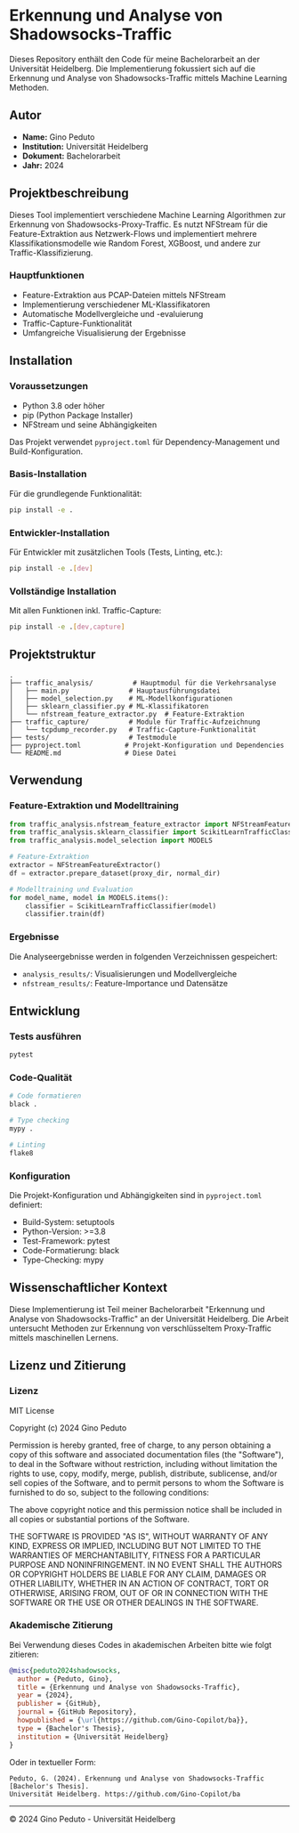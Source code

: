 # Erkennung und Analyse von Shadowsocks-Traffic

Dieses Repository enthält den Code für meine Bachelorarbeit an der Universität Heidelberg. Die Implementierung fokussiert sich auf die Erkennung und Analyse von Shadowsocks-Traffic mittels Machine Learning Methoden.

## Autor
- **Name:** Gino Peduto
- **Institution:** Universität Heidelberg
- **Dokument:** Bachelorarbeit
- **Jahr:** 2024

## Projektbeschreibung
Dieses Tool implementiert verschiedene Machine Learning Algorithmen zur Erkennung von Shadowsocks-Proxy-Traffic. Es nutzt NFStream für die Feature-Extraktion aus Netzwerk-Flows und implementiert mehrere Klassifikationsmodelle wie Random Forest, XGBoost, und andere zur Traffic-Klassifizierung.

### Hauptfunktionen
- Feature-Extraktion aus PCAP-Dateien mittels NFStream
- Implementierung verschiedener ML-Klassifikatoren
- Automatische Modellvergleiche und -evaluierung
- Traffic-Capture-Funktionalität
- Umfangreiche Visualisierung der Ergebnisse

## Installation

### Voraussetzungen
- Python 3.8 oder höher
- pip (Python Package Installer)
- NFStream und seine Abhängigkeiten

Das Projekt verwendet `pyproject.toml` für Dependency-Management und Build-Konfiguration.

### Basis-Installation
Für die grundlegende Funktionalität:
```bash
pip install -e .
```

### Entwickler-Installation
Für Entwickler mit zusätzlichen Tools (Tests, Linting, etc.):
```bash
pip install -e .[dev]
```

### Vollständige Installation
Mit allen Funktionen inkl. Traffic-Capture:
```bash
pip install -e .[dev,capture]
```

## Projektstruktur
```
.
├── traffic_analysis/          # Hauptmodul für die Verkehrsanalyse
│   ├── main.py               # Hauptausführungsdatei
│   ├── model_selection.py    # ML-Modellkonfigurationen
│   ├── sklearn_classifier.py # ML-Klassifikatoren
│   └── nfstream_feature_extractor.py  # Feature-Extraktion
├── traffic_capture/          # Module für Traffic-Aufzeichnung
│   └── tcpdump_recorder.py   # Traffic-Capture-Funktionalität
├── tests/                    # Testmodule
├── pyproject.toml           # Projekt-Konfiguration und Dependencies
└── README.md                # Diese Datei
```

## Verwendung

### Feature-Extraktion und Modelltraining
```python
from traffic_analysis.nfstream_feature_extractor import NFStreamFeatureExtractor
from traffic_analysis.sklearn_classifier import ScikitLearnTrafficClassifier
from traffic_analysis.model_selection import MODELS

# Feature-Extraktion
extractor = NFStreamFeatureExtractor()
df = extractor.prepare_dataset(proxy_dir, normal_dir)

# Modelltraining und Evaluation
for model_name, model in MODELS.items():
    classifier = ScikitLearnTrafficClassifier(model)
    classifier.train(df)
```

### Ergebnisse
Die Analyseergebnisse werden in folgenden Verzeichnissen gespeichert:
- `analysis_results/`: Visualisierungen und Modellvergleiche
- `nfstream_results/`: Feature-Importance und Datensätze

## Entwicklung

### Tests ausführen
```bash
pytest
```

### Code-Qualität
```bash
# Code formatieren
black .

# Type checking
mypy .

# Linting
flake8
```

### Konfiguration
Die Projekt-Konfiguration und Abhängigkeiten sind in `pyproject.toml` definiert:
- Build-System: setuptools
- Python-Version: >=3.8
- Test-Framework: pytest
- Code-Formatierung: black
- Type-Checking: mypy

## Wissenschaftlicher Kontext
Diese Implementierung ist Teil meiner Bachelorarbeit "Erkennung und Analyse von Shadowsocks-Traffic" an der Universität Heidelberg. Die Arbeit untersucht Methoden zur Erkennung von verschlüsseltem Proxy-Traffic mittels maschinellen Lernens.

## Lizenz und Zitierung

### Lizenz
MIT License

Copyright (c) 2024 Gino Peduto

Permission is hereby granted, free of charge, to any person obtaining a copy of this software and associated documentation files (the "Software"), to deal in the Software without restriction, including without limitation the rights to use, copy, modify, merge, publish, distribute, sublicense, and/or sell copies of the Software, and to permit persons to whom the Software is furnished to do so, subject to the following conditions:

The above copyright notice and this permission notice shall be included in all copies or substantial portions of the Software.

THE SOFTWARE IS PROVIDED "AS IS", WITHOUT WARRANTY OF ANY KIND, EXPRESS OR IMPLIED, INCLUDING BUT NOT LIMITED TO THE WARRANTIES OF MERCHANTABILITY, FITNESS FOR A PARTICULAR PURPOSE AND NONINFRINGEMENT. IN NO EVENT SHALL THE AUTHORS OR COPYRIGHT HOLDERS BE LIABLE FOR ANY CLAIM, DAMAGES OR OTHER LIABILITY, WHETHER IN AN ACTION OF CONTRACT, TORT OR OTHERWISE, ARISING FROM, OUT OF OR IN CONNECTION WITH THE SOFTWARE OR THE USE OR OTHER DEALINGS IN THE SOFTWARE.

### Akademische Zitierung
Bei Verwendung dieses Codes in akademischen Arbeiten bitte wie folgt zitieren:

```bibtex
@misc{peduto2024shadowsocks,
  author = {Peduto, Gino},
  title = {Erkennung und Analyse von Shadowsocks-Traffic},
  year = {2024},
  publisher = {GitHub},
  journal = {GitHub Repository},
  howpublished = {\url{https://github.com/Gino-Copilot/ba}},
  type = {Bachelor's Thesis},
  institution = {Universität Heidelberg}
}
```

Oder in textueller Form:
```
Peduto, G. (2024). Erkennung und Analyse von Shadowsocks-Traffic [Bachelor's Thesis]. 
Universität Heidelberg. https://github.com/Gino-Copilot/ba
```

---
© 2024 Gino Peduto - Universität Heidelberg